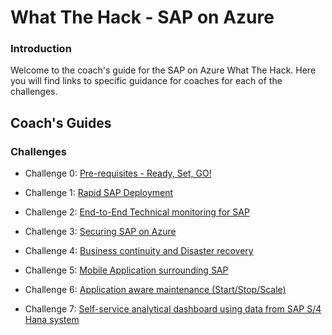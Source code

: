 # What The Hack - SAP on Azure
### Introduction
Welcome to the coach's guide for the SAP on Azure What The Hack. Here you will find links to specific guidance for coaches for each of the challenges.


## Coach's Guides
### Challenges

- Challenge 0: [Pre-requisites - Ready, Set, GO!](./00-prereqs.md)

- Challenge 1: [Rapid SAP Deployment](./01-SAP-Auto-Deployment.md)

- Challenge 2: [End-to-End Technical monitoring for SAP](./02-Azure-Monitor.md)

- Challenge 3: [Securing SAP on Azure](./03-SAP-Security.md)

- Challenge 4: [Business continuity and Disaster recovery](./04-Business-Continuity-and-DR.md)

- Challenge 5: [Mobile Application surrounding SAP](./05-PowerApps.md)

- Challenge 6: [Application aware maintenance (Start/Stop/Scale)](./06-Start-Stop-Automation.md)

- Challenge 7: [Self-service analytical dashboard using data from SAP S/4 Hana system](./07-PowerQuery.md)

